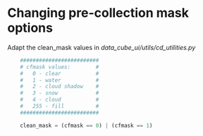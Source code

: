 # Changing pre-collection mask options
Adapt the clean_mask values in *data_cube_ui/utils/cd_utilities.py*
```python
    #########################
    # cfmask values:        #
    #   0 - clear           #
    #   1 - water           #
    #   2 - cloud shadow    #
    #   3 - snow            #
    #   4 - cloud           #
    #   255 - fill          #
    #########################

    clean_mask = (cfmask == 0) | (cfmask == 1)
```
